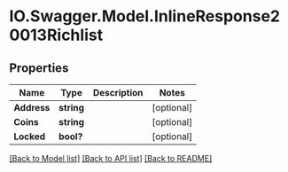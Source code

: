 # IO.Swagger.Model.InlineResponse20013Richlist
## Properties

Name | Type | Description | Notes
------------ | ------------- | ------------- | -------------
**Address** | **string** |  | [optional] 
**Coins** | **string** |  | [optional] 
**Locked** | **bool?** |  | [optional] 

[[Back to Model list]](../README.md#documentation-for-models) [[Back to API list]](../README.md#documentation-for-api-endpoints) [[Back to README]](../README.md)

